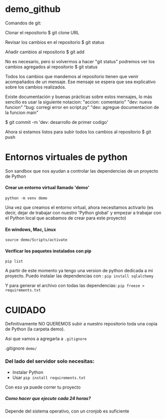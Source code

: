 # demo_github

Comandos de git:

Clonar el repositorio
$ git clone URL

Revisar los cambios en el repositorio
$ git status

Añadir cambios al repositorio
$ git add

No es necesario, pero si volvermos a hacer "git status"
podremos ver los cambios agregados al repositorio
$ git status

Todos los cambios que mandemos al repositorio
tienen que venir acompañados de un mensaje.
Ese mensaje se espera que sea explicativo sobre
los cambios realizados.

Existe documentación y buenas prácticas sobre estos mensajes,
lo más sencillo es usar la siguiente notacion: "accion: comentario"
"dev: nueva funcion"
"bug: corregi error en script.py"
"dev: agregue documentacion de la funcion main"

$ git commit -m 'dev: desarrollo de primer codigo'

Ahora si estamos listos para subir todos los cambios al repositorio
$ git push

# Entornos virtuales de python

Son sandbox que nos ayudan a controlar las dependencias de un proyecto de Python

#### Crear un entorno virtual llamado 'demo'
`python -m venv demo`

Una vez que creamos el entorno virtual, ahora necesitamos activarlo
(es decir, dejar de trabajar con nuestro 'Python global' y empezar
a trabajar con el Python local que acabamos de crear para este proyecto)

#### En windows, Mac, Linux
`source demo/Scripts/activate`

#### Verificar los paquetes instalados con pip
`pip list`

A partir de este momento ya tengo una version de python dedicada a mi proyecto.
Puedo instalar las dependencias con :
`pip install sqlalchemy`

Y para generar el archivo con todas las dependencias:
`pip freeze > requirements.txt`

# CUIDADO
Definitivamente NO QUEREMOS subir a nuestro repositorio
toda una copia de Python (la carpeta demo).

Asi que vamos a agregarla a `.gitignore`

.gitignore
`demo/`

### Del lado del servidor solo necesitas:

- Instalar Python
- Usar `pip install requirements.txt`

Con eso ya puede correr tu proyecto

##### Como hacer que ejecute cada 24 horas?
Depende del sistema operativo, con un cronjob es suficiente



